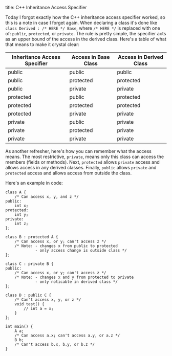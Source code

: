 title: C++ Inheritance Access Specifier

Today I forgot exactly how the C++ inheritance access specifier worked, so this
is a note in case I forget again. When declaring a class it's done like
`class Derived : /* HERE */ Base`, where `/* HERE */` is replaced with one of:
`public`, `protected`, or `private`. The rule is pretty simple, the specifier
acts as an upper bound of the access in the derived class. Here's a table of
what that means to make it crystal clear:

Inheritance Access Specifier | Access in Base Class | Access in Derived Class
---------------------------- | -------------------- | -----------------------
public                       | public               | public
public                       | protected            | protected
public                       | private              | private
protected                    | public               | protected
protected                    | protected            | protected
protected                    | private              | private
private                      | public               | private
private                      | protected            | private
private                      | private              | private

As another refresher, here's how you can remember what the access means. The
most restrictive, `private`, means only this class can access the members
(fields or methods). Next, `protected` allows `private` access and allows access
in any derived classes. Finally, `public` allows `private` and `protected`
access and allows access from outside the class.

Here's an example in code:

    class A {
        /* Can access x, y, and z */
    public:
        int x;
    protected:
        int y;
    private:
        int z;
    };
    
    class B : protected A {
        /* Can access x, or y; can't access z */
        /* Note: - changes x from public to protected
                 - only access change is outside class */
    };
    
    class C : private B {
    public:
        /* Can access x, or y; can't access z */
        /* Note: - changes x and y from protected to private
                 - only noticable in derived class */
    };
    
    class D : public C {
        /* Can't access x, y, or z */
        void test() {
            // int a = x;
        }
    };
    
    int main() {
        A a;
        /* Can access a.x; can't access a.y, or a.z */
        B b;
        /* Can't access b.x, b.y, or b.z */
    }
